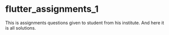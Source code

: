 # flutter_assignments_1

This is assignments questions given to student from his institute.
And here it is all solutions.
